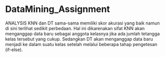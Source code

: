 # DataMining_Assignment

ANALYSIS
KNN dan DT sama-sama memiliki skor akurasi yang baik namun di sini terlihat sedikit perbedaan. Hal ini dikarenakan sifat KNN akan menganggap data baru sebagai anggota kelasnya jika ada jumlah tetangga kelas tersebut yang cukup. Sedangkan DT akan menganggap data baru menjadi ke dalam suatu kelas setelah melalui beberapa tahap pengetesan (if-else).
